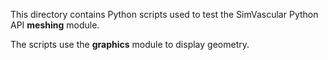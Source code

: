 
This directory contains Python scripts used to test the SimVascular Python API **meshing** module.

The scripts use the **graphics** module to display geometry.

